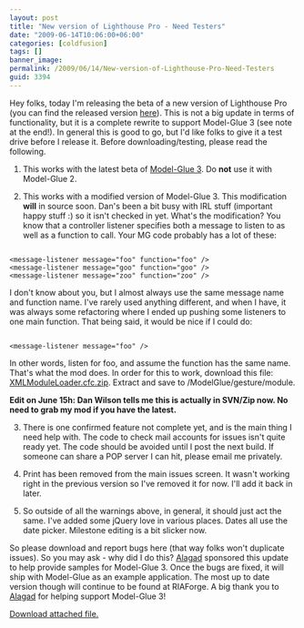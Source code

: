 ```yaml
---
layout: post
title: "New version of Lighthouse Pro - Need Testers"
date: "2009-06-14T10:06:00+06:00"
categories: [coldfusion]
tags: []
banner_image: 
permalink: /2009/06/14/New-version-of-Lighthouse-Pro-Need-Testers
guid: 3394
---
```


Hey folks, today I'm releasing the beta of a new version of Lighthouse Pro (you can find the released version <a href="http://lighthousepro.riaforge.org/">here</a>). This is not a big update in terms of functionality, but it is a complete rewrite to support Model-Glue 3 (see note at the end!). In general this is good to go, but I'd like folks to give it a test drive before I release it. Before downloading/testing, please read the following.

1) This works with the latest beta of <a href="http://www.model-glue.com/">Model-Glue 3</a>. Do <b>not</b> use it with Model-Glue 2.

2) This works with a modified version of Model-Glue 3. This modification <b>will</b> in source soon. Dan's been a bit busy with IRL stuff (important happy stuff :) so it isn't checked in yet. What's the modification? You know that a controller listener specifies both a message to listen to as well as a function to call. Your MG code probably has a lot of these:

<code>
&lt;message-listener message="foo" function="foo" /&gt;
&lt;message-listener message="goo" function="goo" /&gt;
&lt;message-listener message="zoo" function="zoo" /&gt;
</code>

I don't know about you, but I almost always use the same message name and function name. I've rarely used anything different, and when I have, it was always some refactoring where I ended up pushing some listeners to one main function. That being said, it would be nice if I could do:

<code>
&lt;message-listener message="foo" /&gt;
</code>

In other words, listen for foo, and assume the function has the same name. That's what the mod does. In order for this to work, download this file: <a href="http://www.raymondcamden.com/downloads/XMLModuleLoader.cfc.zip">XMLModuleLoader.cfc.zip</a>. Extract and save to /ModelGlue/gesture/module.

<b>Edit on June 15h: Dan Wilson tells me this is actually in SVN/Zip now. No need to grab my mod if you have the latest.</b>

3) There is one confirmed feature not complete yet, and is the main thing I need help with. The code to check mail accounts for issues isn't quite ready yet. The code should be avoided until I post the next build. If someone can share a POP server I can hit, please email me privately.

4) Print has been removed from the main issues screen. It wasn't working right in the previous version so I've removed it for now. I'll add it back in later.

5) So outside of all the warnings above, in general, it should just act the same. I've added some jQuery love in various places. Dates all use the date picker. Milestone editing is a bit slicker now. 

So please download and report bugs here (that way folks won't duplicate issues). So you may ask - why did I do this? <a href="http://www.alagad.com">Alagad</a> sponsored this update to help provide samples for Model-Glue 3. Once the bugs are fixed, it will ship with Model-Glue as an example application. The most up to date version though will continue to be found at RIAForge. A big thank you to <a href="http://www.alagad.com">Alagad</a> for helping support Model-Glue 3!<p><a href='enclosures/E{% raw %}%3A%{% endraw %}5Chosts{% raw %}%5Cwww%{% endraw %}2Ecoldfusionjedi{% raw %}%2Ecom%{% endraw %}5Cenclosures{% raw %}%2Flhp%{% endraw %}2Ezip'>Download attached file.</a></p>